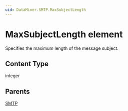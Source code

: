 ```yaml
---
uid: DataMiner.SMTP.MaxSubjectLength
---
```


# MaxSubjectLength element

Specifies the maximum length of the message subject.

## Content Type

integer

## Parents

[SMTP](xref:DataMiner.SMTP)
